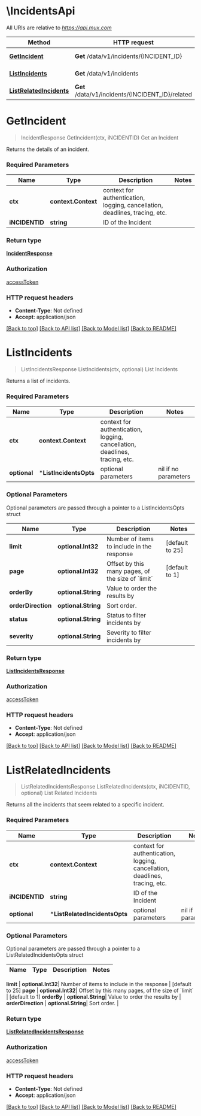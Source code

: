 # \IncidentsApi

All URIs are relative to *https://api.mux.com*

Method | HTTP request | Description
------------- | ------------- | -------------
[**GetIncident**](IncidentsApi.md#GetIncident) | **Get** /data/v1/incidents/{INCIDENT_ID} | Get an Incident
[**ListIncidents**](IncidentsApi.md#ListIncidents) | **Get** /data/v1/incidents | List Incidents
[**ListRelatedIncidents**](IncidentsApi.md#ListRelatedIncidents) | **Get** /data/v1/incidents/{INCIDENT_ID}/related | List Related Incidents


# **GetIncident**
> IncidentResponse GetIncident(ctx, iNCIDENTID)
Get an Incident

Returns the details of an incident.

### Required Parameters

Name | Type | Description  | Notes
------------- | ------------- | ------------- | -------------
 **ctx** | **context.Context** | context for authentication, logging, cancellation, deadlines, tracing, etc.
  **iNCIDENTID** | **string**| ID of the Incident | 

### Return type

[**IncidentResponse**](IncidentResponse.md)

### Authorization

[accessToken](../README.md#accessToken)

### HTTP request headers

 - **Content-Type**: Not defined
 - **Accept**: application/json

[[Back to top]](#) [[Back to API list]](../README.md#documentation-for-api-endpoints) [[Back to Model list]](../README.md#documentation-for-models) [[Back to README]](../README.md)

# **ListIncidents**
> ListIncidentsResponse ListIncidents(ctx, optional)
List Incidents

Returns a list of incidents.

### Required Parameters

Name | Type | Description  | Notes
------------- | ------------- | ------------- | -------------
 **ctx** | **context.Context** | context for authentication, logging, cancellation, deadlines, tracing, etc.
 **optional** | ***ListIncidentsOpts** | optional parameters | nil if no parameters

### Optional Parameters
Optional parameters are passed through a pointer to a ListIncidentsOpts struct

Name | Type | Description  | Notes
------------- | ------------- | ------------- | -------------
 **limit** | **optional.Int32**| Number of items to include in the response | [default to 25]
 **page** | **optional.Int32**| Offset by this many pages, of the size of &#x60;limit&#x60; | [default to 1]
 **orderBy** | **optional.String**| Value to order the results by | 
 **orderDirection** | **optional.String**| Sort order. | 
 **status** | **optional.String**| Status to filter incidents by | 
 **severity** | **optional.String**| Severity to filter incidents by | 

### Return type

[**ListIncidentsResponse**](ListIncidentsResponse.md)

### Authorization

[accessToken](../README.md#accessToken)

### HTTP request headers

 - **Content-Type**: Not defined
 - **Accept**: application/json

[[Back to top]](#) [[Back to API list]](../README.md#documentation-for-api-endpoints) [[Back to Model list]](../README.md#documentation-for-models) [[Back to README]](../README.md)

# **ListRelatedIncidents**
> ListRelatedIncidentsResponse ListRelatedIncidents(ctx, iNCIDENTID, optional)
List Related Incidents

Returns all the incidents that seem related to a specific incident.

### Required Parameters

Name | Type | Description  | Notes
------------- | ------------- | ------------- | -------------
 **ctx** | **context.Context** | context for authentication, logging, cancellation, deadlines, tracing, etc.
  **iNCIDENTID** | **string**| ID of the Incident | 
 **optional** | ***ListRelatedIncidentsOpts** | optional parameters | nil if no parameters

### Optional Parameters
Optional parameters are passed through a pointer to a ListRelatedIncidentsOpts struct

Name | Type | Description  | Notes
------------- | ------------- | ------------- | -------------

 **limit** | **optional.Int32**| Number of items to include in the response | [default to 25]
 **page** | **optional.Int32**| Offset by this many pages, of the size of &#x60;limit&#x60; | [default to 1]
 **orderBy** | **optional.String**| Value to order the results by | 
 **orderDirection** | **optional.String**| Sort order. | 

### Return type

[**ListRelatedIncidentsResponse**](ListRelatedIncidentsResponse.md)

### Authorization

[accessToken](../README.md#accessToken)

### HTTP request headers

 - **Content-Type**: Not defined
 - **Accept**: application/json

[[Back to top]](#) [[Back to API list]](../README.md#documentation-for-api-endpoints) [[Back to Model list]](../README.md#documentation-for-models) [[Back to README]](../README.md)

